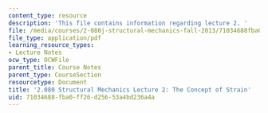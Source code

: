 ```yaml
---
content_type: resource
description: 'This file contains information regarding lecture 2. '
file: /media/courses/2-080j-structural-mechanics-fall-2013/71034688fba0ff26d25653a4bd236a4a_MIT2_080JF13_Lecture2.pdf
file_type: application/pdf
learning_resource_types:
- Lecture Notes
ocw_type: OCWFile
parent_title: Course Notes
parent_type: CourseSection
resourcetype: Document
title: '2.080 Structural Mechanics Lecture 2: The Concept of Strain'
uid: 71034688-fba0-ff26-d256-53a4bd236a4a
---
```


